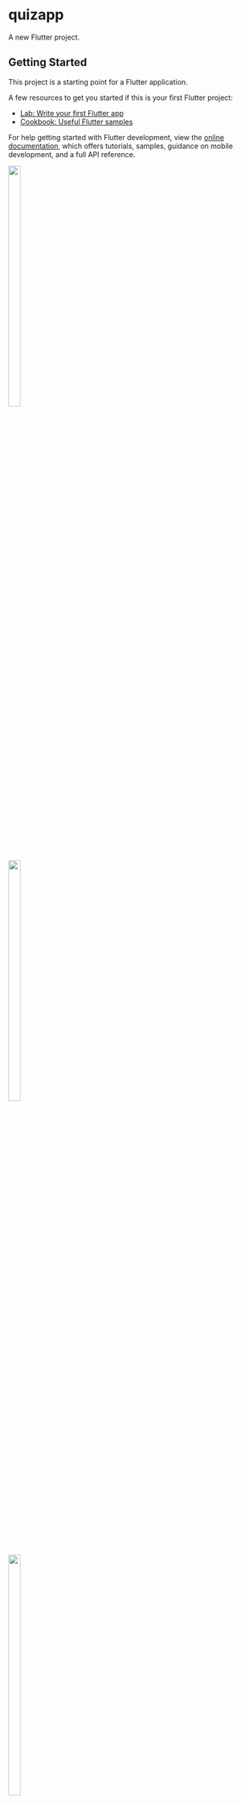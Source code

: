# quizapp

A new Flutter project.

## Getting Started

This project is a starting point for a Flutter application.

A few resources to get you started if this is your first Flutter project:

- [Lab: Write your first Flutter app](https://docs.flutter.dev/get-started/codelab)
- [Cookbook: Useful Flutter samples](https://docs.flutter.dev/cookbook)

For help getting started with Flutter development, view the
[online documentation](https://docs.flutter.dev/), which offers tutorials,
samples, guidance on mobile development, and a full API reference.

<p>
<img src="https://user-images.githubusercontent.com/119030630/212237639-a8cc832a-0be0-4111-8b89-84d79cfa1b11.png" width=22% height=35%>
</p>
<p>
<img src="https://user-images.githubusercontent.com/119030630/212237875-34839564-188e-46c7-916c-aa1bd92c8e23.png" width=22% height=35%>
</p>
<p>
<img src="https://user-images.githubusercontent.com/119030630/212237994-2e0f6d96-d196-483a-a88e-b5cc05a8fa35.png" width=22% height=35%>
</p>
